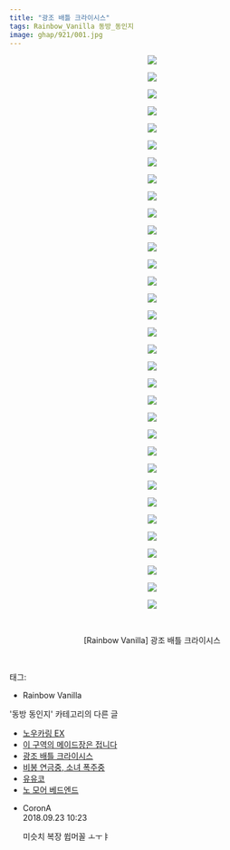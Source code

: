 ```yaml
---
title: "광조 배틀 크라이시스"
tags: Rainbow_Vanilla 동방_동인지
image: ghap/921/001.jpg
---
```

<div class="article">
<p style="text-align: center; clear: none; float: none;"><img src="{{ site.nasurl }}/ghap/921/001.jpg"/></p>
<p style="text-align: center; clear: none; float: none;"><img src="{{ site.nasurl }}/ghap/921/002.jpg"/></p>
<p style="text-align: center; clear: none; float: none;"><img src="{{ site.nasurl }}/ghap/921/003.jpg"/></p>
<p style="text-align: center; clear: none; float: none;"><img src="{{ site.nasurl }}/ghap/921/004.jpg"/></p>
<p style="text-align: center; clear: none; float: none;"><img src="{{ site.nasurl }}/ghap/921/005.jpg"/></p>
<p style="text-align: center; clear: none; float: none;"><img src="{{ site.nasurl }}/ghap/921/006.jpg"/></p>
<p style="text-align: center; clear: none; float: none;"><img src="{{ site.nasurl }}/ghap/921/007.jpg"/></p>
<p style="text-align: center; clear: none; float: none;"><img src="{{ site.nasurl }}/ghap/921/008.jpg"/></p>
<p style="text-align: center; clear: none; float: none;"><img src="{{ site.nasurl }}/ghap/921/009.jpg"/></p>
<p style="text-align: center; clear: none; float: none;"><img src="{{ site.nasurl }}/ghap/921/010.jpg"/></p>
<p style="text-align: center; clear: none; float: none;"><img src="{{ site.nasurl }}/ghap/921/011.jpg"/></p>
<p style="text-align: center; clear: none; float: none;"><img src="{{ site.nasurl }}/ghap/921/012.jpg"/></p>
<p style="text-align: center; clear: none; float: none;"><img src="{{ site.nasurl }}/ghap/921/013.jpg"/></p>
<p style="text-align: center; clear: none; float: none;"><img src="{{ site.nasurl }}/ghap/921/014.jpg"/></p>
<p style="text-align: center; clear: none; float: none;"><img src="{{ site.nasurl }}/ghap/921/015.jpg"/></p>
<p style="text-align: center; clear: none; float: none;"><img src="{{ site.nasurl }}/ghap/921/016.jpg"/></p>
<p style="text-align: center; clear: none; float: none;"><img src="{{ site.nasurl }}/ghap/921/017.jpg"/></p>
<p style="text-align: center; clear: none; float: none;"><img src="{{ site.nasurl }}/ghap/921/018.jpg"/></p>
<p style="text-align: center; clear: none; float: none;"><img src="{{ site.nasurl }}/ghap/921/019.jpg"/></p>
<p style="text-align: center; clear: none; float: none;"><img src="{{ site.nasurl }}/ghap/921/020.jpg"/></p>
<p style="text-align: center; clear: none; float: none;"><img src="{{ site.nasurl }}/ghap/921/021.jpg"/></p>
<p style="text-align: center; clear: none; float: none;"><img src="{{ site.nasurl }}/ghap/921/022.jpg"/></p>
<p style="text-align: center; clear: none; float: none;"><img src="{{ site.nasurl }}/ghap/921/023.jpg"/></p>
<p style="text-align: center; clear: none; float: none;"><img src="{{ site.nasurl }}/ghap/921/024.jpg"/></p>
<p style="text-align: center; clear: none; float: none;"><img src="{{ site.nasurl }}/ghap/921/025.jpg"/></p>
<p style="text-align: center; clear: none; float: none;"><img src="{{ site.nasurl }}/ghap/921/026.jpg"/></p>
<p style="text-align: center; clear: none; float: none;"><img src="{{ site.nasurl }}/ghap/921/027.jpg"/></p>
<p style="text-align: center; clear: none; float: none;"><img src="{{ site.nasurl }}/ghap/921/028.jpg"/></p>
<p style="text-align: center; clear: none; float: none;"><img src="{{ site.nasurl }}/ghap/921/029.jpg"/></p>
<p style="text-align: center; clear: none; float: none;"><img src="{{ site.nasurl }}/ghap/921/030.jpg"/></p>
<p style="text-align: center; clear: none; float: none;"><img src="{{ site.nasurl }}/ghap/921/031.jpg"/></p>
<p style="text-align: center; clear: none; float: none;"><img src="{{ site.nasurl }}/ghap/921/032.jpg"/></p>
<p style="text-align: center; clear: none; float: none;"><img src="{{ site.nasurl }}/ghap/921/033.jpg"/></p>
<p style="text-align: center; clear: none; float: none;"><br/></p>
<p style="text-align: center; clear: none; float: none;">[Rainbow Vanilla] 광조 배틀 크라이시스</p>
<p><br/></p>
</div><div class="tagTrail">
<p>태그: </p>
<ul>
<li>Rainbow Vanilla</li>
</ul>
</div><div class="another">
<p>'동방 동인지' 카테고리의 다른 글</p>
<ul>
<li><a href="/2016-07-18-ghap_923">노우카링 EX</a></li>
<li><a href="/2016-07-18-ghap_922">이 구역의 메이드장은 접니다</a></li>
<li><a href="/2016-07-18-ghap_921">광조 배틀 크라이시스</a></li>
<li><a href="/2016-07-18-ghap_920">비봉 연금중, 소녀 폭주중</a></li>
<li><a href="/2016-07-18-ghap_919">유유코</a></li>
<li><a href="/2016-07-18-ghap_918">노 모어 베드엔드</a></li>
</ul>
</div><div class="cb_module cb_fluid">
<div class="cb_wrt cb_profile">
<div class="comment">
<ul>
<li class="cb_thumb_off" id="comment15338470">
<div class="cb_comment_area">
<div class="cb_info_area">
<div class="cb_section">
<span class="cb_nick_name">CoronA</span>
</div>
<div class="cb_section">
<span class="cb_date">2018.09.23 10:23 </span>
</div>
</div>
<div class="cb_dsc_comment">
<p class="cb_dsc">
											미슷치 복장 쓉머꼴 ㅗㅜㅑ
										</p>
</div>
</div></li>
</ul>
</div>
</div><!-- commentList close -->
</div>